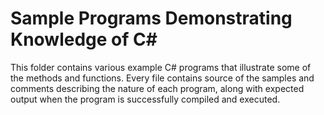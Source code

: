 # Sample Programs Demonstrating Knowledge of C#

This folder contains various example C# programs that illustrate some of the methods and functions.
Every file contains source of the samples and comments describing the nature of each program,
along with expected output when the program is successfully compiled and executed.

